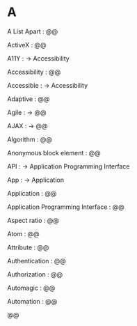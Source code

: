 # A

A List Apart
: @@

ActiveX
: @@

A11Y
: → Accessibility

Accessibility
: @@

Accessible
: → Accessibility

Adaptive
: @@

Agile
: → @@

AJAX
: → @@

Algorithm
: @@

Anonymous block element
: @@

API
: → Application Programming Interface

App
: → Application

Application
: @@

Application Programming Interface
: @@

Aspect ratio
: @@

Atom
: @@

Attribute
: @@

Authentication
: @@

Authorization
: @@

Automagic
: @@

Automation
: @@

@@